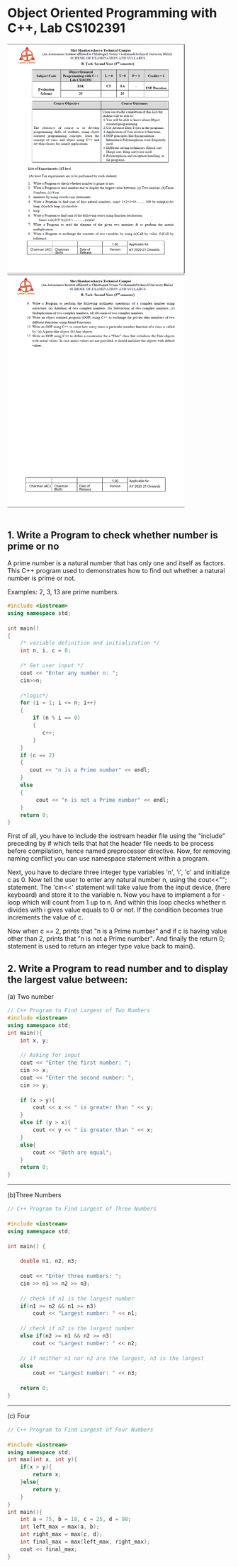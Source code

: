# Object Oriented Programming with C++, Lab CS102391

<img src="notes/oops1.png" width="400">   
<img src="notes/oops2.png" width="400">  
<br>
<br>

## 1. Write a Program to check whether number is prime or no

A prime number is a natural number that has only one and itself as factors. This C++ program used to demonstrates how to find out whether a natural number is prime or not.

Examples: 2, 3, 13 are prime numbers.

```c++
#include <iostream>
using namespace std;

int main()
{
    /* variable definition and initialization */
    int n, i, c = 0;

    /* Get user input */
    cout << "Enter any number n: ";
    cin>>n;

    /*logic*/
    for (i = 1; i <= n; i++)
    {
        if (n % i == 0)
        {
           c++;
        }
    }
    if (c == 2)
    {
       cout << "n is a Prime number" << endl;
    }
    else
    {
         cout << "n is not a Prime number" << endl;
    }
    return 0;
}
```

First of all, you have to include the iostream header file using the "include" preceding by # which tells that hat the header file needs to be process before compilation, hence named preprocessor directive. Now, for removing naming conflict you can use namespace statement within a program.

Next, you have to declare three integer type variables 'n', 'i', 'c' and initialize c as 0. Now tell the user to enter any natural number n, using the cout<<""; statement. The 'cin<<' statement will take value from the input device, (here keyboard) and store it to the variable n. Now you have to implement a for - loop which will count from 1 up to n. And within this loop checks whether n divides with i gives value equals to 0 or not. If the condition becomes true increments the value of c.

Now when c == 2, prints that "n is a Prime number" and if c is having value other than 2, prints that "n is not a Prime number". And finally the return 0; statement is used to return an integer type value back to main().

## 2. Write a Program to read number and to display the largest value between:

(a) Two number

```c++
// C++ Program to Find Largest of Two Numbers
#include <iostream>
using namespace std;
int main(){
    int x, y;

    // Asking for input
    cout << "Enter the first number: ";
    cin >> x;
    cout << "Enter the second number: ";
    cin >> y;

    if (x > y){
        cout << x << " is greater than " << y;
    }
    else if (y > x){
        cout << y << " is greater than " << x;
    }
    else{
        cout << "Both are equal";
    }
    return 0;
}
```

---

(b)Three Numbers

```c++
// C++ Program to Find Largest of Three Numbers

#include <iostream>
using namespace std;

int main() {

    double n1, n2, n3;

    cout << "Enter three numbers: ";
    cin >> n1 >> n2 >> n3;

    // check if n1 is the largest number
    if(n1 >= n2 && n1 >= n3)
        cout << "Largest number: " << n1;

    // check if n2 is the largest number
    else if(n2 >= n1 && n2 >= n3)
        cout << "Largest number: " << n2;

    // if neither n1 nor n2 are the largest, n3 is the largest
    else
        cout << "Largest number: " << n3;

    return 0;
}
```

---

(c) Four

```c++
// C++ Program to Find Largest of Four Numbers

#include <iostream>
using namespace std;
int max(int x, int y){
    if(x > y){
        return x;
    }else{
        return y;
    }
}
int main(){
    int a = 75, b = 18, c = 25, d = 98;
    int left_max = max(a, b);
    int right_max = max(c, d);
    int final_max = max(left_max, right_max);
    cout << final_max;
}
```
